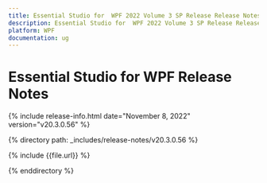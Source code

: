 ```yaml
---
title: Essential Studio for  WPF 2022 Volume 3 SP Release Release Notes  
description: Essential Studio for  WPF 2022 Volume 3 SP Release Release Notes  
platform: WPF
documentation: ug
---
```


# Essential Studio for  WPF  Release Notes  

{% include release-info.html date="November 8, 2022"  version="v20.3.0.56" %} 

{% directory path: _includes/release-notes/v20.3.0.56 %}

{% include {{file.url}} %}

{% enddirectory %}